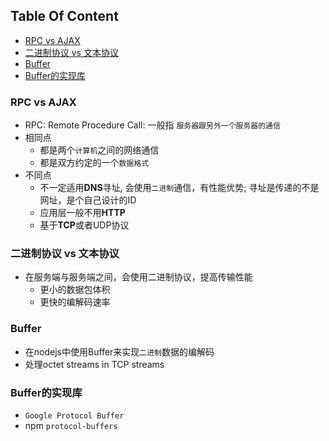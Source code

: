 <!-- START doctoc generated TOC please keep comment here to allow auto update -->
<!-- DON'T EDIT THIS SECTION, INSTEAD RE-RUN doctoc TO UPDATE -->
## Table Of Content

- [RPC vs AJAX](#rpc-vs-ajax)
- [二进制协议 vs 文本协议](#%E4%BA%8C%E8%BF%9B%E5%88%B6%E5%8D%8F%E8%AE%AE-vs-%E6%96%87%E6%9C%AC%E5%8D%8F%E8%AE%AE)
- [Buffer](#buffer)
- [Buffer的实现库](#buffer%E7%9A%84%E5%AE%9E%E7%8E%B0%E5%BA%93)

<!-- END doctoc generated TOC please keep comment here to allow auto update -->

### RPC vs AJAX
- RPC: Remote Procedure Call: 一般指 `服务器跟另外一个服务器的通信`
- 相同点
  - 都是两个`计算机`之间的网络通信
  - 都是双方约定的一个`数据格式`
- 不同点
  - 不一定适用**DNS**寻址, 会使用`二进制`通信，有性能优势; 寻址是传递的不是网址，是个自己设计的ID
  - 应用层一般不用**HTTP**
  - 基于**TCP**或者UDP协议

### 二进制协议 vs 文本协议
- 在服务端与服务端之间，会使用二进制协议，提高传输性能
  - 更小的数据包体积
  - 更快的编解码速率

### Buffer
- 在nodejs中使用Buffer来实现`二进制`数据的编解码
- 处理octet streams in TCP streams

### Buffer的实现库
- `Google Protocol Buffer`
- npm `protocol-buffers`